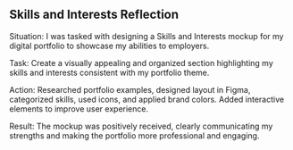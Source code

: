 ##   Skills and Interests Reflection

 Situation:
  I was tasked with designing a Skills and Interests mockup 
  for my digital portfolio to showcase my abilities to employers.

 Task:
  Create a visually appealing and organized section highlighting 
  my skills and interests consistent with my portfolio theme.

 Action:
  Researched portfolio examples, designed layout in Figma, 
  categorized skills, used icons, and applied brand colors. 
  Added interactive elements to improve user experience.

 Result:
  The mockup was positively received, clearly communicating 
  my strengths and making the portfolio more professional and engaging.

